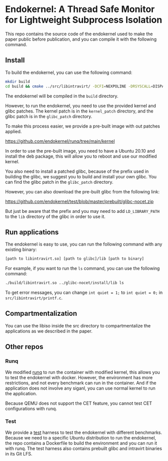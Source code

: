 # Endokernel: A Thread Safe Monitor for Lightweight Subprocess Isolation

This repo contains the source code of the endokernel used to make the paper public before publication, and you can compile it with the following command.

## Install

To build the endokernel, you can use the following command:

```bash
mkdir build
cd build && cmake ../src/libintravirt/ -DCFI=NEXPOLINE -DRSYSCALL=DISPATCH -DVDSO=ON -DMT=ON -DRANDOM=OFF -DAPPPERF=OFF -DSYSCALLFILTER=ON && make -j
```

The endokernel will be compiled in the `build` directory. 

However, to run the endokernel, you need to use the provided kernel and glibc patches. The kernel patch is in the `kernel_patch` directory, and the glibc patch is in the `glibc_patch` directory.

To make this process easier, we provide a pre-built image with out patches applied.

https://github.com/endokernel/runq/tree/main/kernel 

In order to use the pre-built image, you need to have a Ubuntu 20.10 and install the deb package, this will allow you to reboot and use our modified kernel.

You also need to install a patched glibc, because of the prefix used in building the glibc, we suggest you to build and install your own glibc. You can find the glibc patch in the `glibc_patch` directory.

However, you can also download the pre-built glibc from the following link:

https://github.com/endokernel/test/blob/master/prebuilt/glibc-nocet.zip

But just be aware that the prefix and you may need to add `LD_LIBRARY_PATH` to the `lib` directory of the glibc in order to use it.

## Run applications

The endokernel is easy to use, you can run the following command with any existing binary:

```bash
[path to libintravirt.so] [path to glibc]/lib [path to binary]
```

For example, if you want to run the `ls` command, you can use the following command:

```bash
./build/libintravirt.so ../glibc-nocet/install/lib ls
```

To get error messages, you can change `int quiet = 1;` to `int quiet = 0;` in `src/libintravirt/printf.c`.

## Compartmentalization

You can use the libiso inside the src directory to compartmentalize the applications as we described in the paper. 

## Other repos

### Runq

We modified [runq](https://github.com/endokernel/runq) to run the container with modified kernel, this allows you to test the endokernel with docker.
However, the environment has more restrictions, and not every benchmark can run in the container. 
And if the application does not involve any siganl, you can use normal kernel to run the application.

Because QEMU does not support the CET feature, you cannot test CET configurations with runq.

### Test

We provide a [test](https://github.com/endokernel/test) harness to test the endokernel with different benchmarks.
Because we need to a specific Ubuntu distribution to run the endokernel, the repo contains a Dockerfile to build the environment and you can run it with runq.
The test harness also contains prebuilt glibc and intravirt binaries in its Git LFS.
